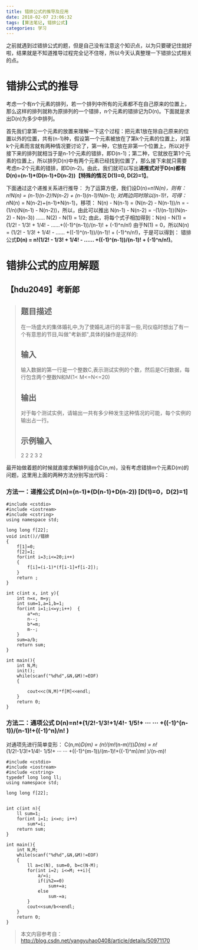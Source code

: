 ```yaml
---
title: 错排公式的推导及应用
date: 2018-02-07 23:06:32
tags: [算法笔记, 错排公式]
categories: 学习
---
```


之前就遇到过错排公式的题，但是自己没有注意这个知识点，以为只要硬记住就好啦，结果就是不知道推导过程完全记不住呀，所以今天认真整理一下错排公式相关的点。

# 错排公式的推导

考虑一个有n个元素的排列，若一个排列中所有的元素都不在自己原来的位置上，那么这样的排列就称为原排列的一个错排，n个元素的错排记为D(n)。下面就是求出D(n)为多少中排列。

首先我们拿第一个元素的放置来理解一下这个过程：把元素1放在除自己原来的位置以外的位置，共有(n-1)种，假设第一个元素被放在了第k个元素的位置上，对第k个元素而言就有两种情况要讨论了，第一种，它放在非第一个位置上，所以对于接下来的排列就相当于是n-1个元素的错排，即D(n-1)；第二种，它就放在第1个元素的位置上，所以排列D(n)中有两个元素已经找到位置了，那么接下来就只需要考虑n-2个元素的错排，即D(n-2)。由此，我们就可以写出**递推式对于D(n)都有D(n)=(n-1)*(D(n-1)+D(n-2))【特殊的情况 D(1)=0, D(2)=1】**。

下面通过这个递推关系进行推导：
为了运算方便，我们设D(n)=n!*N(n)，则有：
n!*N(n) = (n-1)*(n-2)!*N(n-2) + (n-1)*(n-1)!N(n-1); 对两边同时除以(n-1)!，可得：
n*N(n) = N(n-2)+(n-1)*N(n-1)，移项：
N(n) - N(n-1) = (N(n-2) - N(n-1))/n = -(1/n)(N(n-1) - N(n-2))，所以，由此可以推出
N(n-1) - N(n-2) = -(1/(n-1))(N(n-2) - N(n-3))
…… 
N(2) - N(1) = 1/2; 
由此，将每个式子相加得到：N(n) - N(1) = (1/2! - 1/3! + 1/4! - ……+((-1)^(n-1))/(n-1)! + (-1)^n/n!)
由于N(1) = 0，所以N(n) = (1/2! - 1/3! + 1/4! - …… +((-1)^(n-1))/(n-1)! + (-1)^n/n!)，于是可以得到：
错排公式**D(n) = n!(1/2! - 1/3! + 1/4! - …… +((-1)^(n-1))/(n-1)! + (-1)^n/n!)**。

<!--more-->

# 错排公式的应用解题

## 【hdu2049】考新郎

> ## 题目描述
>  在一场盛大的集体婚礼中,为了使婚礼进行的丰富一些,司仪临时想出了有一个有意思的节目,叫做"考新郎",具体的操作是这样的:
> ## 输入
>  输入数据的第一行是一个整数C,表示测试实例的个数，然后是C行数据，每行包含两个整数N和M(1< M<=N<=20)
> ## 输出
>  对于每个测试实例，请输出一共有多少种发生这种情况的可能，每个实例的输出占一行。
> ## 示例输入
>  2
>  2 2
>  3 2

最开始做着题的时候就直接求解排列组合C(n,m)，没有考虑错排m个元素D(m)的问题，这里用上面的两种方法分别写出代码：

### 方法一：递推公式 D(n)=(n-1)*(D(n-1)+D(n-2)) [D(1)=0，D(2)=1]

```
#include <cstdio>
#include <iostream>
#include <cstring>
using namespace std;

long long f[22];  
void init()//错排  
{  
	f[1]=0;  
	f[2]=1;  
	for(int i=3;i<=20;i++)  
	{  
		f[i]=(i-1)*(f[i-1]+f[i-2]);  
	}  
	return ;  
}  

int c(int x, int y){  
	int n=x, m=y;
	int sum=1,a=1,b=1;  
	for(int i=1;i<=y;i++)  {  
		a*=n;  
		n--; 
		b*=m;  
		m--; 
	}  
	sum=a/b;  
	return sum;
}

int main(){  
	int N,M;  
	init();  
	while(scanf("%d%d",&N,&M)!=EOF)  
	{  
		
		cout<<c(N,M)*f[M]<<endl;  
	}  
	return 0;  
}   
```
### 方法二：通项公式 D(n)=n!*(1/2!-1/3!+1/4!- 1/5!+ ··· ··· +((-1)^(n-1))/(n-1)!+((-1)^n)/n! )

对通项先进行简单变形：
C(n,m)*D(m) = (n!/(m!*(n-m)!))*D(m) = n!*(1/2!-1/3!+1/4!- 1/5!+ ··· ··· +((-1)^(m-1))/(m-1)!+((-1)^m)/m! )/(n-m)!

```
#include <cstdio>
#include <iostream>
#include <cstring>
typedef long long ll;
using namespace std;

long long f[22];  


int c(int n){  
	ll sum=1;
	for(int i=1; i<=n; i++)
		sum*=i;
	return sum;
}

int main(){  
	int N,M;   
	while(scanf("%d%d",&N,&M)!=EOF)  
	{  
		ll a=c(N), sum=0, b=c(N-M);
		for(int i=2; i<=M; ++i){
			a/=i;
			if(i%2==0)
				sum+=a;
			else
				sum-=a;
		}
		cout<<sum/b<<endl;
	}  
	return 0;  
}   
```


> 本文内容参考自：
> http://blog.csdn.net/yangyuhao0408/article/details/50971170